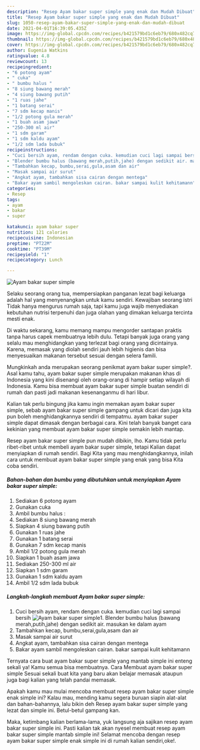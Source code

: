 ```yaml
---
description: "Resep Ayam bakar super simple yang enak dan Mudah Dibuat"
title: "Resep Ayam bakar super simple yang enak dan Mudah Dibuat"
slug: 1050-resep-ayam-bakar-super-simple-yang-enak-dan-mudah-dibuat
date: 2021-04-01T16:39:05.435Z
image: https://img-global.cpcdn.com/recipes/b421579bd1c6eb79/680x482cq70/ayam-bakar-super-simple-foto-resep-utama.jpg
thumbnail: https://img-global.cpcdn.com/recipes/b421579bd1c6eb79/680x482cq70/ayam-bakar-super-simple-foto-resep-utama.jpg
cover: https://img-global.cpcdn.com/recipes/b421579bd1c6eb79/680x482cq70/ayam-bakar-super-simple-foto-resep-utama.jpg
author: Eugenia Watkins
ratingvalue: 4.8
reviewcount: 13
recipeingredient:
- "6 potong ayam"
- " cuka"
- " bumbu halus "
- "8 siung bawang merah"
- "4 siung bawang putih"
- "1 ruas jahe"
- "1 batang serai"
- "7 sdm kecap manis"
- "1/2 potong gula merah"
- "1 buah asam jawa"
- "250-300 ml air"
- "1 sdm garam"
- "1 sdm kaldu ayam"
- "1/2 sdm lada bubuk"
recipeinstructions:
- "Cuci bersih ayam, rendam dengan cuka. kemudian cuci lagi sampai bersih"
- "Blender bumbu halus (bawang merah,putih,jahe) dengan sedikit air. masukan ke dalam ayam"
- "Tambahkan kecap, bumbu,serai,gula,asam dan air"
- "Masak sampai air surut"
- "Angkat ayam, tambahkan sisa cairan dengan mentega"
- "Bakar ayam sambil mengoleskan cairan. bakar sampai kulit kehitamann"
categories:
- Resep
tags:
- ayam
- bakar
- super

katakunci: ayam bakar super 
nutrition: 121 calories
recipecuisine: Indonesian
preptime: "PT22M"
cooktime: "PT39M"
recipeyield: "1"
recipecategory: Lunch

---
```



![Ayam bakar super simple](https://img-global.cpcdn.com/recipes/b421579bd1c6eb79/680x482cq70/ayam-bakar-super-simple-foto-resep-utama.jpg)

Selaku seorang orang tua, mempersiapkan panganan lezat bagi keluarga adalah hal yang menyenangkan untuk kamu sendiri. Kewajiban seorang istri Tidak hanya mengurus rumah saja, tapi kamu juga wajib menyediakan kebutuhan nutrisi terpenuhi dan juga olahan yang dimakan keluarga tercinta mesti enak.

Di waktu  sekarang, kamu memang mampu mengorder santapan praktis tanpa harus capek membuatnya lebih dulu. Tetapi banyak juga orang yang selalu mau menghidangkan yang terlezat bagi orang yang dicintainya. Karena, memasak yang diolah sendiri jauh lebih higienis dan bisa menyesuaikan makanan tersebut sesuai dengan selera famili. 



Mungkinkah anda merupakan seorang penikmat ayam bakar super simple?. Asal kamu tahu, ayam bakar super simple merupakan makanan khas di Indonesia yang kini disenangi oleh orang-orang di hampir setiap wilayah di Indonesia. Kamu bisa membuat ayam bakar super simple buatan sendiri di rumah dan pasti jadi makanan kesenanganmu di hari libur.

Kalian tak perlu bingung jika kamu ingin memakan ayam bakar super simple, sebab ayam bakar super simple gampang untuk dicari dan juga kita pun boleh menghidangkannya sendiri di tempatmu. ayam bakar super simple dapat dimasak dengan berbagai cara. Kini telah banyak banget cara kekinian yang membuat ayam bakar super simple semakin lebih mantap.

Resep ayam bakar super simple pun mudah dibikin, lho. Kamu tidak perlu ribet-ribet untuk membeli ayam bakar super simple, tetapi Kalian dapat menyiapkan di rumah sendiri. Bagi Kita yang mau menghidangkannya, inilah cara untuk membuat ayam bakar super simple yang enak yang bisa Kita coba sendiri.

<!--inarticleads1-->

##### Bahan-bahan dan bumbu yang dibutuhkan untuk menyiapkan Ayam bakar super simple:

1. Sediakan 6 potong ayam
1. Gunakan  cuka
1. Ambil  bumbu halus :
1. Sediakan 8 siung bawang merah
1. Siapkan 4 siung bawang putih
1. Gunakan 1 ruas jahe
1. Gunakan 1 batang serai
1. Gunakan 7 sdm kecap manis
1. Ambil 1/2 potong gula merah
1. Siapkan 1 buah asam jawa
1. Sediakan 250-300 ml air
1. Siapkan 1 sdm garam
1. Gunakan 1 sdm kaldu ayam
1. Ambil 1/2 sdm lada bubuk




<!--inarticleads2-->

##### Langkah-langkah membuat Ayam bakar super simple:

1. Cuci bersih ayam, rendam dengan cuka. kemudian cuci lagi sampai bersih
<img src="https://img-global.cpcdn.com/steps/23e008c8360dbce9/160x128cq70/ayam-bakar-super-simple-langkah-memasak-1-foto.jpg" alt="Ayam bakar super simple">1. Blender bumbu halus (bawang merah,putih,jahe) dengan sedikit air. masukan ke dalam ayam
1. Tambahkan kecap, bumbu,serai,gula,asam dan air
1. Masak sampai air surut
1. Angkat ayam, tambahkan sisa cairan dengan mentega
1. Bakar ayam sambil mengoleskan cairan. bakar sampai kulit kehitamann




Ternyata cara buat ayam bakar super simple yang mantab simple ini enteng sekali ya! Kamu semua bisa membuatnya. Cara Membuat ayam bakar super simple Sesuai sekali buat kita yang baru akan belajar memasak ataupun juga bagi kalian yang telah pandai memasak.

Apakah kamu mau mulai mencoba membuat resep ayam bakar super simple enak simple ini? Kalau mau, mending kamu segera buruan siapin alat-alat dan bahan-bahannya, lalu bikin deh Resep ayam bakar super simple yang lezat dan simple ini. Betul-betul gampang kan. 

Maka, ketimbang kalian berlama-lama, yuk langsung aja sajikan resep ayam bakar super simple ini. Pasti kalian tak akan nyesel membuat resep ayam bakar super simple mantab simple ini! Selamat mencoba dengan resep ayam bakar super simple enak simple ini di rumah kalian sendiri,oke!.

